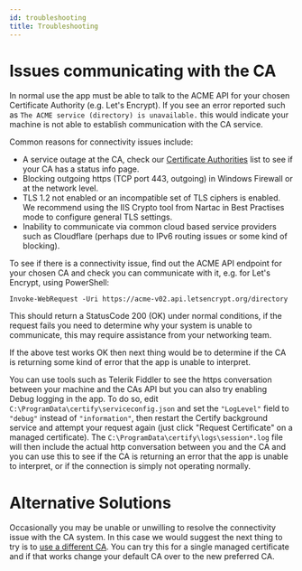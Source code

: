 ```yaml
---
id: troubleshooting
title: Troubleshooting
---
```


# Issues communicating with the CA
In normal use the app must be able to talk to the ACME API for your chosen Certificate Authority (e.g. Let's Encrypt). If you see an error reported such as `The ACME service (directory) is unavailable.` this would indicate your machine is not able to establish communication with the CA service.

Common reasons for connectivity issues include:
- A service outage at the CA, check our [Certificate Authorities](certificate-authorities.md) list to see if your CA has a status info page.
- Blocking outgoing https (TCP port 443, outgoing) in Windows Firewall or at the network level.
- TLS 1.2 not enabled or an incompatible set of TLS ciphers is enabled. We recommend using the IIS Crypto tool from Nartac in Best Practises mode to configure general TLS settings.
- Inability to communicate via common cloud based service providers such as Cloudflare (perhaps due to IPv6 routing issues or some kind of blocking).

To see if there is a connectivity issue, find out the ACME API endpoint for your chosen CA and check you can communicate with it, e.g. for Let's Encrypt, using PowerShell:
```PS
Invoke-WebRequest -Uri https://acme-v02.api.letsencrypt.org/directory 
```
This should return a StatusCode 200 (OK) under normal conditions, if the request fails you need to determine why your system is unable to communicate, this may require assistance from your networking team.

If the above test works OK then next thing would be to determine if the CA is returning some kind of error that the app is unable to interpret. 

You can use tools such as Telerik Fiddler to see the https conversation between your machine and the CAs API but you can also try enabling Debug logging in the app. To do so, edit `C:\ProgramData\certify\serviceconfig.json` and set the `"LogLevel"` field to `"debug"` instead of `"information"`, then restart the Certify background service and attempt your request again (just click "Request Certificate" on a managed certificate). The `C:\ProgramData\certify\logs\session*.log` file will then include the actual http conversation between you and the CA and you can use this to see if the CA is returning an error that the app is unable to interpret, or if the connection is simply not operating normally.

# Alternative Solutions
Occasionally you may be unable or unwilling to resolve the connectivity issue with the CA system. In this case we would suggest the next thing to try is to [use a different CA](certificate-authorities.md). You can try this for a single managed certificate and if that works change your default CA over to the new preferred CA.